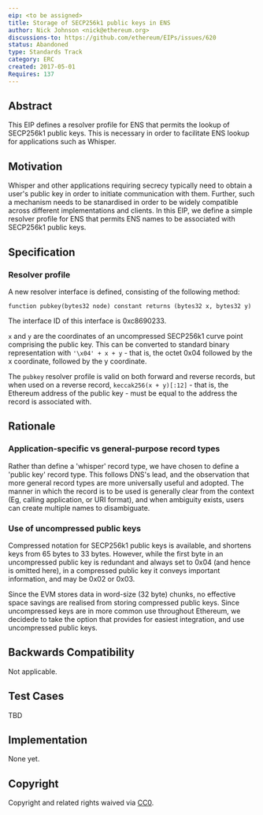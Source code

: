 ```yaml
---
eip: <to be assigned>
title: Storage of SECP256k1 public keys in ENS
author: Nick Johnson <nick@ethereum.org>
discussions-to: https://github.com/ethereum/EIPs/issues/620
status: Abandoned
type: Standards Track
category: ERC
created: 2017-05-01
Requires: 137
---
```


## Abstract
This EIP defines a resolver profile for ENS that permits the lookup of SECP256k1 public keys. This is necessary in order to facilitate ENS lookup for applications such as Whisper.

## Motivation
Whisper and other applications requiring secrecy typically need to obtain a user's public key in order to initiate communication with them. Further, such a mechanism needs to be stanardised in order to be widely compatible across different implementations and clients. In this EIP, we define a simple resolver profile for ENS that permits ENS names to be associated with SECP256k1 public keys.

## Specification
### Resolver profile
A new resolver interface is defined, consisting of the following method:

    function pubkey(bytes32 node) constant returns (bytes32 x, bytes32 y)

The interface ID of this interface is 0xc8690233.

`x` and `y` are the coordinates of an uncompressed SECP256k1 curve point comprising the public key. This can be converted to standard binary representation with `'\x04' + x + y` - that is, the octet 0x04 followed by the x coordinate, followed by the y coordinate.

The `pubkey` resolver profile is valid on both forward and reverse records, but when used on a reverse record, `keccak256(x + y)[:12]` - that is, the Ethereum address of the public key - must be equal to the address the record is associated with.

## Rationale
### Application-specific vs general-purpose record types
Rather than define a 'whisper' record type, we have chosen to define a 'public key' record type. This follows DNS's lead, and the observation that more general record types are more universally useful and adopted. The manner in which the record is to be used is generally clear from the context (Eg, calling application, or URI format), and when ambiguity exists, users can create multiple names to disambiguate.

### Use of uncompressed public keys
Compressed notation for SECP256k1 public keys is available, and shortens keys from 65 bytes to 33 bytes. However, while the first byte in an uncompressed public key is redundant and always set to 0x04 (and hence is omitted here), in a compressed public key it conveys important information, and may be 0x02 or 0x03.

Since the EVM stores data in word-size (32 byte) chunks, no effective space savings are realised from storing compressed public keys. Since uncompressed keys are in more common use throughout Ethereum, we decidede to take the option that provides for easiest integration, and use uncompressed public keys.

## Backwards Compatibility
Not applicable.

## Test Cases
TBD

## Implementation
None yet.

## Copyright
Copyright and related rights waived via [CC0](https://creativecommons.org/publicdomain/zero/1.0/).
